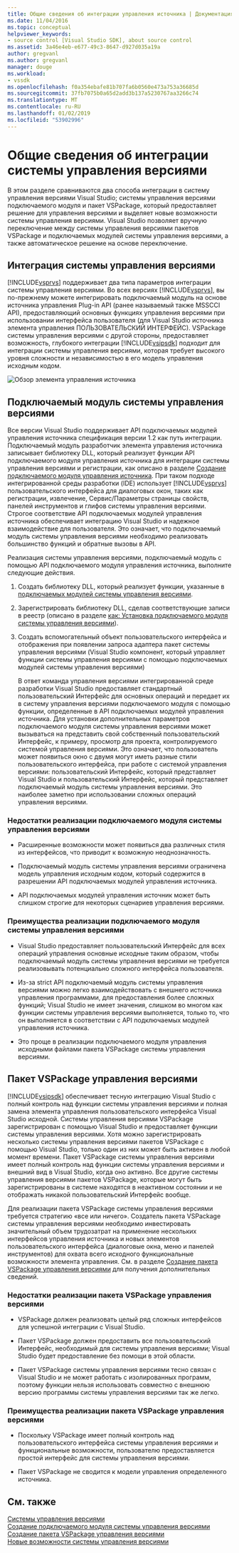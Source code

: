 ```yaml
---
title: Общие сведения об интеграции управления источника | Документация Майкрософт
ms.date: 11/04/2016
ms.topic: conceptual
helpviewer_keywords:
- source control [Visual Studio SDK], about source control
ms.assetid: 3a46e4eb-e677-49c3-8647-d927d035a19a
author: gregvanl
ms.author: gregvanl
manager: douge
ms.workload:
- vssdk
ms.openlocfilehash: f0a354ebafe81b707fa6b0560e473a753a36685d
ms.sourcegitcommit: 37fb7075b0a65d2add3b137a5230767aa3266c74
ms.translationtype: MT
ms.contentlocale: ru-RU
ms.lasthandoff: 01/02/2019
ms.locfileid: "53902996"
---
```

# <a name="source-control-integration-overview"></a>Общие сведения об интеграции системы управления версиями
В этом разделе сравниваются два способа интеграции в систему управления версиями Visual Studio; системы управления версиями подключаемого модуля и пакет VSPackage, который предоставляет решение для управления версиями и выделяет новые возможности системы управления версиями. Visual Studio позволяет вручную переключение между системы управления версиями пакетов VSPackage и подключаемых модулей системы управления версиями, а также автоматическое решение на основе переключение.  
  
## <a name="source-control-integration"></a>Интеграция системы управления версиями  
 [!INCLUDE[vsprvs](../../code-quality/includes/vsprvs_md.md)] поддерживает два типа параметров интеграции системы управления версиями. Во всех версиях [!INCLUDE[vsprvs](../../code-quality/includes/vsprvs_md.md)], вы по-прежнему можете интегрировать подключаемый модуль на основе источника управления Plug-in API (ранее называемый также MSSCCI API), предоставляющий основных функциях управления версиями при использовании интерфейса пользователя (для Visual Studio источника элемента управления ПОЛЬЗОВАТЕЛЬСКИЙ ИНТЕРФЕЙС). VSPackage системы управления версиями с другой стороны, предоставляет возможность, глубокого интеграции [!INCLUDE[vsipsdk](../../extensibility/includes/vsipsdk_md.md)] подходит для интеграции системы управления версиями, которая требует высокого уровня сложности и независимостью в его модель управления исходным кодом.  
  
 ![Обзор элемента управления источника](../../extensibility/internals/media/sourcectnrloverview.gif "SourceCtnrlOverview")  
  
## <a name="source-control-plug-in"></a>Подключаемый модуль системы управления версиями  
 Все версии Visual Studio поддерживает API подключаемых модулей управления источника спецификация версии 1.2 как путь интеграции. Подключаемый модуль разработчик элемента управления источника записывает библиотеку DLL, который реализует функции API подключаемого модуля управления источника для интеграции системы управления версиями и регистрации, как описано в разделе [Создание подключаемого модуля управления источника](../../extensibility/internals/creating-a-source-control-plug-in.md). При таком подходе интегрированной среды разработки (IDE) использует [!INCLUDE[vsprvs](../../code-quality/includes/vsprvs_md.md)] пользовательского интерфейса для диалоговых окон, таких как регистрации, извлечение, Сервис/Параметры страницы свойств, панелей инструментов и глифов системы управления версиями. Строгое соответствие API подключаемых модулей управления источника обеспечивает интеграцию Visual Studio и надежное взаимодействие для пользователя. Это означает, что подключаемый модуль системы управления версиями необходимо реализовать большинство функций и обратные вызовы в API.  
  
 Реализация системы управления версиями, подключаемый модуль с помощью API подключаемого модуля управления источника, выполните следующие действия.  
  
1. Создать библиотеку DLL, который реализует функции, указанные в [подключаемых модулей системы управления версиями](../../extensibility/source-control-plug-ins.md).  
  
2. Зарегистрировать библиотеку DLL, сделав соответствующие записи в реестр (описано в разделе [как: Установка подключаемого модуля системы управления версиями](../../extensibility/internals/how-to-install-a-source-control-plug-in.md)).  
  
3. Создать вспомогательный объект пользовательского интерфейса и отображения при появлении запроса адаптера пакет системы управления версиями (Visual Studio компонент, который управляет функции системы управления версиями с помощью подключаемых модулей системы управления версиями)  
  
   В ответ команда управления версиями интегрированной среде разработки Visual Studio предоставляет стандартный пользовательский Интерфейс для основных операций и передает их в систему управления версиями подключаемого модуля с помощью функции, определенные в API подключаемых модулей управления источника. Для установки дополнительных параметров подключаемого модуля системы управления версиями может вызываться на представить свой собственный пользовательский Интерфейс, к примеру, просмотр для проекта, контролируемого системой управления версиями. Это означает, что пользователь может появиться окно с двумя могут иметь разные стили пользовательского интерфейса, при работе с системой управления версиями: пользовательский Интерфейс, который представляет Visual Studio и пользовательский Интерфейс, который представляет подключаемый модуль системы управления версиями. Это наиболее заметно при использовании сложных операций управления версиями.  
  
### <a name="drawbacks-to-implementing-a-source-control-plug-in"></a>Недостатки реализации подключаемого модуля системы управления версиями  
  
-   Расширенные возможности может появиться два различных стиля из интерфейсов, что приводит к возможную неоднозначность.  
  
-   Подключаемый модуль системы управления версиями ограничена модель управления исходным кодом, который содержится в разрешении API подключаемых модулей управления источника.  
  
-   API подключаемых модулей управления источник может быть слишком строгие для некоторых сценариев управления версиями.  
  
### <a name="advantages-to-implementing-a-source-control-plug-in"></a>Преимущества реализации подключаемого модуля системы управления версиями  
  
-   Visual Studio предоставляет пользовательский Интерфейс для всех операций управления основные исходные таким образом, чтобы подключаемый модуль системы управления версиями не требуется реализовывать потенциально сложного интерфейса пользователя.  
  
-   Из-за strict API подключаемый модуль системы управления версиями можно легко взаимодействовать с внешнего источника управления программами, для предоставления более сложных функций; Visual Studio не имеет значения, слишком во многом как функции системы управления версиями выполняется, только то, что он выполняется в соответствии с API подключаемых модулей управления источника.  
  
-   Это проще в реализации подключаемого модуля управления исходными файлами пакета VSPackage системы управления версиями.  
  
## <a name="source-control-vspackage"></a>Пакет VSPackage управления версиями  
 [!INCLUDE[vsipsdk](../../extensibility/includes/vsipsdk_md.md)] обеспечивает тесную интеграцию Visual Studio с полный контроль над функции системы управления версиями и полная замена элемента управления пользовательского интерфейса Visual Studio исходной. Системы управления версиями VSPackage зарегистрирован с помощью Visual Studio и предоставляет функции системы управления версиями. Хотя можно зарегистрировать несколько системы управления версиями пакетов VSPackage с помощью Visual Studio, только один из них может быть активен в любой момент времени. Пакет VSPackage системы управления версиями имеет полный контроль над функции системы управления версиями и внешний вид в Visual Studio, когда оно активно. Все другие системы управления версиями пакетов VSPackage, которые могут быть зарегистрированы в системе находятся в неактивном состоянии и не отображать никакой пользовательский Интерфейс вообще.  
  
 Для реализации пакета VSPackage системы управления версиями требуется стратегию «все или ничего». Создатель пакета VSPackage системы управления версиями необходимо инвестировать значительный объем трудозатрат на применение нескольких интерфейсов управления источника и новых элементов пользовательского интерфейса (диалоговые окна, меню и панелей инструментов) для охвата всего исходного функциональные возможности элемента управления. См. в разделе [Создание пакета VSPackage управления версиями](../../extensibility/internals/creating-a-source-control-vspackage.md) для получения дополнительных сведений.  
  
### <a name="drawbacks-to-implementing-a-source-control-vspackage"></a>Недостатки реализации пакета VSPackage управления версиями  
  
-   VSPackage должен реализовать целый ряд сложных интерфейсов для успешной интеграции с Visual Studio.  
  
-   Пакет VSPackage должен предоставить все пользовательский Интерфейс, необходимый для системы управления версиями; Visual Studio будет предоставление без помощи в этой области.  
  
-   Пакет VSPackage системы управления версиями тесно связан с Visual Studio и не может работать с изолированных программ, поэтому функции нельзя использовать совместно с внешнюю версию программы системы управления версиями так же легко.  
  
### <a name="advantages-to-implementing-a-source-control-vspackage"></a>Преимущества реализации пакета VSPackage управления версиями  
  
-   Поскольку VSPackage имеет полный контроль над пользовательского интерфейса системы управления версиями и функциональные возможности, пользователю предоставляется простой интерфейс для системы управления версиями.  
  
-   Пакет VSPackage не сводится к модели управления определенного источника.  
  
## <a name="see-also"></a>См. также  
 [Системы управления версиями](../../extensibility/internals/source-control.md)   
 [Создание подключаемого модуля системы управления версиями](../../extensibility/internals/creating-a-source-control-plug-in.md)   
 [Создание пакета VSPackage управления версиями](../../extensibility/internals/creating-a-source-control-vspackage.md)   
 [Новые возможности системы управления версиями](../../extensibility/internals/what-s-new-in-source-control.md)